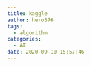 ```yaml
---
title: kaggle
author: hero576
tags:
  - algorithm
categories:
  - AI
date: 2020-09-10 15:57:46
---
```




<!-- more -->